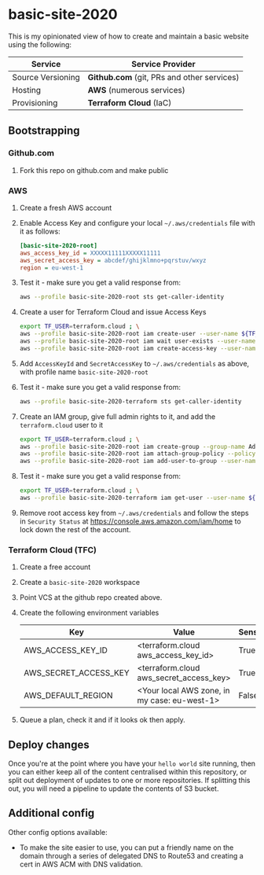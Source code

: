 # basic-site-2020

This is my opinionated view of how to create and maintain a basic website using the following:

Service | Service Provider
---|---
Source Versioning | **Github.com** (git, PRs and other services)
Hosting | **AWS** (numerous services)
Provisioning | **Terraform Cloud** (IaC)

## Bootstrapping

### Github.com

1. Fork this repo on github.com and make public

### AWS

1. Create a fresh AWS account
1. Enable Access Key and configure your local `~/.aws/credentials` file with it as follows:

    ```ini
    [basic-site-2020-root]
    aws_access_key_id = XXXXX11111XXXXX11111
    aws_secret_access_key = abcdef/ghijklmno+pqrstuv/wxyz
    region = eu-west-1
    ```

1. Test it - make sure you get a valid response from:

    ```bash
    aws --profile basic-site-2020-root sts get-caller-identity
    ```

1. Create a user for Terraform Cloud and issue Access Keys

    ```bash
    export TF_USER=terraform.cloud ; \
    aws --profile basic-site-2020-root iam create-user --user-name ${TF_USER} && \
    aws --profile basic-site-2020-root iam wait user-exists --user-name ${TF_USER} && \
    aws --profile basic-site-2020-root iam create-access-key --user-name ${TF_USER}
    ```

1. Add `AccessKeyId` and `SecretAccessKey` to `~/.aws/credentials` as above, with profile name `basic-site-2020-root`
1. Test it - make sure you get a valid response from:

    ```bash
    aws --profile basic-site-2020-terraform sts get-caller-identity
    ```

1. Create an IAM group, give full admin rights to it, and add the `terraform.cloud` user to it

    ```bash
    export TF_USER=terraform.cloud ; \
    aws --profile basic-site-2020-root iam create-group --group-name Admins && \
    aws --profile basic-site-2020-root iam attach-group-policy --policy-arn arn:aws:iam::aws:policy/AdministratorAccess --group-name Admins && \
    aws --profile basic-site-2020-root iam add-user-to-group --user-name ${TF_USER} --group-name Admins
    ```

1. Test it - make sure you get a valid response from:

    ```bash
    export TF_USER=terraform.cloud ; \
    aws --profile basic-site-2020-terraform iam get-user --user-name ${TF_USER}
    ```

1. Remove root access key from `~/.aws/credentials` and follow the steps in `Security Status` at
https://console.aws.amazon.com/iam/home to lock down the rest of the account.

### Terraform Cloud (TFC)

1. Create a free account
1. Create a `basic-site-2020` workspace
1. Point VCS at the github repo created above.
1. Create the following environment variables

    Key | Value | Sensitive
    ---|---|---
    AWS_ACCESS_KEY_ID | <terraform.cloud aws_access_key_id> | True
    AWS_SECRET_ACCESS_KEY | <terraform.cloud aws_secret_access_key> | True
    AWS_DEFAULT_REGION | <Your local AWS zone, in my case: eu-west-1> | False

1. Queue a plan, check it and if it looks ok then apply.

## Deploy changes

Once you're at the point where you have your `hello world` site running, then you can either keep all of the content
centralised within this repository, or split out deployment of updates to one or more repositories. If splitting this
out, you will need a pipeline to update the contents of S3 bucket.

## Additional config

Other config options available:

* To make the site easier to use, you can put a friendly name on the domain through a series of delegated DNS to Route53
and creating a cert in AWS ACM with DNS validation.
